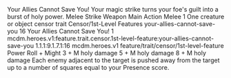 <ability>
  <name>Your Allies Cannot Save You!</name>
  <flavor>Your magic strike turns your foe&apos;s guilt into a burst of holy power.</flavor>
  <keywords>
    <keyword>Melee</keyword>
    <keyword>Strike</keyword>
    <keyword>Weapon</keyword>
  </keywords>
  <type>Main Action</type>
  <distance>Melee 1</distance>
  <target>One creature or object</target>
  <metadata>
    <class>censor</class>
    <feature_type>trait</feature_type>
    <file_dpath>Censor/1st-Level Features</file_dpath>
    <item_id>your-allies-cannot-save-you</item_id>
    <item_index>16</item_index>
    <item_name>Your Allies Cannot Save You!</item_name>
    <level>1</level>
    <scc>mcdm.heroes.v1:feature.trait.censor.1st-level-feature:your-allies-cannot-save-you</scc>
    <scdc>1.1.1:9.1.7.1:16</scdc>
    <source>mcdm.heroes.v1</source>
    <type>feature/trait/censor/1st-level-feature</type>
  </metadata>
  <effects>
    <effect type="roll">
      <roll>Power Roll + Might</roll>
      <t1>3 + M holy damage</t1>
      <t2>5 + M holy damage</t2>
      <t3>8 + M holy damage</t3>
    </effect>
    <effect type="mundane">Each enemy adjacent to the target is pushed away from the target up to a number of squares equal to your Presence score.</effect>
  </effects>
</ability>
